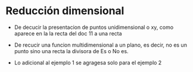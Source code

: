 # Reducción dimensional

- De decucir la presentacion de puntos unidimensional o xy, como aparece en la la recta del doc 11 a una recta

- De recucir una funcion multidimensional a un plano, es decir, no es un punto sino una recta la divisora de Es o No es.

- Lo adicional al ejemplo 1 se agragesa solo para el ejemplo 2
